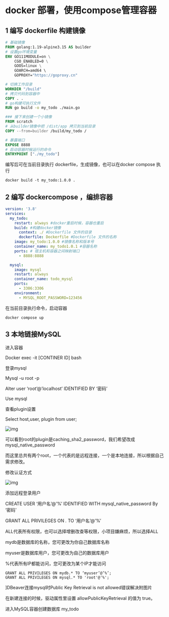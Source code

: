 # docker 部署，使用compose管理容器



## 1 编写 dockerfile 构建镜像

```dockerfile
# 基础镜像
FROM golang:1.19-alpine3.15 AS builder
# 设置go环境变量
ENV GO111MODULE=on \
    CGO_ENABLED=0 \
    GOOS=linux \
    GOARCH=amd64 \ 
    GOPROXY="https://goproxy.cn"

# 切换工作目录
WORKDIR "/build"
# 拷贝代码到容器中
COPY . .
# go构建可执行文件
RUN go build -o my_todo ./main.go

### 接下来创建一个小镜像
FROM scratch
# 从builder镜像中把 /dist/app 拷贝到当前目录
COPY --from=builder /build/my_todo /

# 暴露端口
EXPOSE 8888
# 启动容器时候运行的命令
ENTRYPOINT ["./my_todo"]
```

编写后可在当前目录执行 dockerfile，生成镜像，也可以在docker compose 执行

```
docker build -t my_todo:1.0.0 .
```

## 2 编写 dockercompose ，编排容器

```yaml
version: '3.8'
services:
  my_todo:
    restart: always #docker重启时候，容器也重启
    build: #构建docker镜像
      context: ./ #Dockerfile 文件的目录
      dockerfile: Dockerfile #Dockerfile 文件的名称
    image: my_todo:1.0.0 #镜像名称和版本号
    container_name: my_todo1.0.1 #容器名称
    ports: # 宿主机和容器之间映射端口
      - 8888:8888

  mysql:
    image: mysql
    restart: always
    container_name: todo_mysql
    ports:
      - 3306:3306
    environment:
      - MYSQL_ROOT_PASSWORD=123456
```

在当前目录执行命令，启动容器

```
docker compose up
```



## 3 本地链接MySQL

进入容器

Docker exec -it [CONTINER ID] bash

登录mysql

Mysql -u root -p

Alter user ‘root’@’localhost’ IDENTIFIED BY ‘密码’

Use mysql

查看plugin设置

Select host,user, plugin from user;

![img](E:\学习文档\docker\2.jpg) 

可以看到root的plugin是caching_sha2_password，我们希望改成mysql_native_password

而这里总共有两个root，一个代表的是远程连接，一个是本地连接，所以根据自己需求修改。

修改认证方式

![img](E:\学习文档\docker\3.jpg) 

添加远程登录用户

CREATE USER ‘用户名’@’%’ IDENTIFIED WITH mysql_native_password By ‘密码’

GRANT ALL PRIVILEGES ON *.* TO ‘用户名’@’%’

ALL代表所有权限，也可以选择增删改查等权限，小项目嫌麻烦，所以选择ALL

mydb是数据库的名称，您可更改为你自己数据库名称

myuser是数据库用户，您可更改为自己的数据库用户

%代表所有IP都能访问，您可更改为某个IP才能访问

```
GRANT ALL PRIVILEGES ON mydb.* TO ‘myuser’@’%’;
GRANT ALL PRIVILEGES ON mysql.* TO 'root'@'%';
```

]DBeaver连接mysql时Public Key Retrieval is not allowed错误解决附图片

在新建连接的时候，驱动属性里设置 allowPublicKeyRetrieval 的值为 true。

进入MySQL容器创建数据库 my_todo